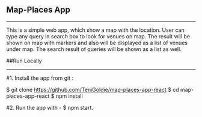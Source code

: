 ## Map-Places App
<hr>

This is a simple web app, which show a map with the location.
User can type any query in search box to look for venues on map.
The result will be shown on map with markers and also will be displayed as a list of venues under map.
The search result of queries will be shown as a list as well.

##Run Locally
<hr>
#1. Install the app from git :

$ git clone https://github.com/TeniGoldie/map-places-app-react
$ cd map-places-app-react
$ npm install

#2. Run the app with - $ npm start.
